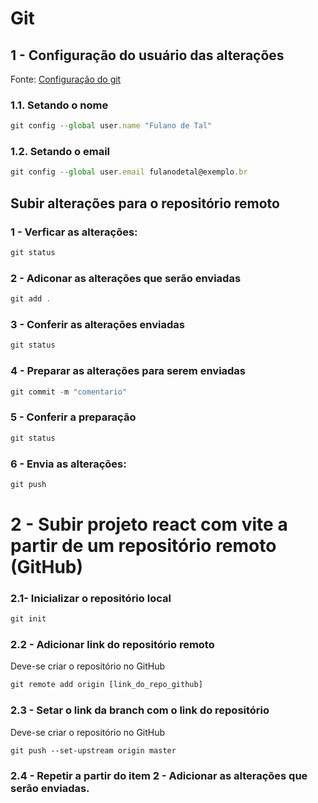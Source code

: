 # Git

## 1 - Configuração do usuário das alterações

Fonte: [Configuração do git]( https://git-scm.com/book/pt-br/v2/Come%C3%A7ando-Configura%C3%A7%C3%A3o-Inicial-do-Git  )

### 1.1. Setando o nome

```js
git config --global user.name "Fulano de Tal"
```
### 1.2. Setando o email

```js
git config --global user.email fulanodetal@exemplo.br
```

## Subir alterações para o repositório remoto

### 1 - Verficar as alterações:
```js
git status
```
### 2 - Adiconar as alterações que serão enviadas

```js
git add .
```

### 3 - Conferir as alterações enviadas

```js
git status
```
### 4 - Preparar as alterações para serem enviadas

```js
git commit -m "comentario"
```
### 5 - Conferir a preparação

```js
git status
```
### 6 - Envia as alterações:

```js
git push
```

# 2 - Subir projeto react com vite a partir de um repositório remoto (GitHub)

### 2.1- Inicializar o repositório local

```js
git init
```

### 2.2 - Adicionar link do repositório remoto

Deve-se criar o repositório no GitHub

```js
git remote add origin [link_do_repo_github]
```

### 2.3 - Setar o link da branch com o link do repositório

Deve-se criar o repositório no GitHub

```
git push --set-upstream origin master
```

### 2.4 - Repetir a partir do item 2 - Adicionar as alterações que serão enviadas.


